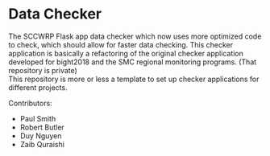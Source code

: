 # Data Checker

The SCCWRP Flask app data checker which now uses more optimized code to check, which should allow for faster data checking. 
This checker application is basically a refactoring of the original checker application developed for bight2018 and the SMC regional monitoring programs. 
(That repository is private)  
This repository is more or less a template to set up checker applications for different projects. 

Contributors:
- Paul Smith
- Robert Butler
- Duy Nguyen
- Zaib Quraishi
